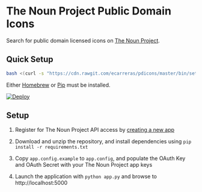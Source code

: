 The Noun Project Public Domain Icons
====================================

Search for public domain licensed icons on [The Noun Project](https://thenounproject.com/).


Quick Setup
-----------

```bash
bash <(curl -s "https://cdn.rawgit.com/ecarreras/pdicons/master/bin/setup.sh")
```

Either [Homebrew](http://brew.sh) or [Pip](https://en.wikipedia.org/wiki/Pip_(package_manager)) must be installed.

[![Deploy](https://www.herokucdn.com/deploy/button.svg)](https://heroku.com/deploy?template=https://github.com/ecarreras/pdicons)


Setup
-----

1. Register for The Noun Project API access by [creating a new app](http://thenounproject.com/developers/apps/)

2. Download and unzip the repository, and install dependencies using `pip install -r requirements.txt`

3. Copy `app.config.example` to `app.config`, and populate the OAuth Key and OAuth Secret with your The Noun Project app keys

4. Launch the application with `python app.py` and browse to http://localhost:5000
